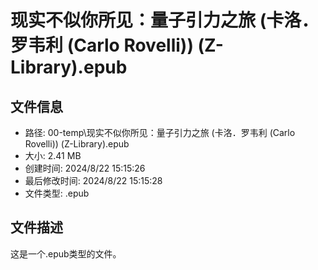 ﻿# 现实不似你所见：量子引力之旅 (卡洛．罗韦利 (Carlo Rovelli)) (Z-Library).epub

## 文件信息
- 路径: 00-temp\现实不似你所见：量子引力之旅 (卡洛．罗韦利 (Carlo Rovelli)) (Z-Library).epub
- 大小: 2.41 MB
- 创建时间: 2024/8/22 15:15:26
- 最后修改时间: 2024/8/22 15:15:28
- 文件类型: .epub

## 文件描述
这是一个.epub类型的文件。


